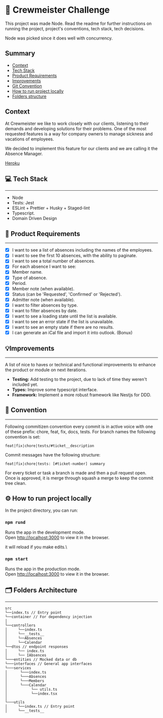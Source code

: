 # 🚀 Crewmeister Challenge

This project was made Node. Read the readme for further instructions on running the project, project's conventions, tech stack, tech decisions.

Node was picked since it does well with concurrency.

## Summary

- [Context](#Context)
- [Tech Stack](#💻-tech-stack)
- [Product Requirements](#📝-product-requirements)
- [Improvements](#💡improvements)
- [Git Convention](#💬-convention)
- [How to run project locally](#⚙️-how-to-run-project-locally)
- [Folders structure](#🗂-folders-architecture)

## Context

At Crewmeister we like to work closely with our clients, listening to their demands and developing solutions for their problems. One of the most requested features is a way for company owners to manage sickness and vacations of employees.

We decided to implement this feature for our clients and we are calling it the Absence Manager.

[Heroku](https://absences-api.herokuapp.com/)

## 💻 Tech Stack

---

- Node
- Tests: Jest
- ESLint + Prettier + Husky + Staged-lint
- Typescript.
- Domain Driven Design

## 📝 Product Requirements

---

- [x] I want to see a list of absences including the names of the employees.
- [x] I want to see the first 10 absences, with the ability to paginate.
- [x] I want to see a total number of absences.
- [x] For each absence I want to see:
- [x] Member name.
- [x] Type of absence.
- [x] Period.
- [x] Member note (when available).
- [x] Status (can be 'Requested', 'Confirmed' or 'Rejected').
- [x] Admitter note (when available).
- [x] I want to filter absences by type.
- [x] I want to filter absences by date.
- [x] I want to see a loading state until the list is available.
- [x] I want to see an error state if the list is unavailable.
- [x] I want to see an empty state if there are no results.
- [x] I can generate an iCal file and import it into outlook. (Bonux)

## 💡Improvements

---

A list of nice to haves or technical and functional improvements to enhance the product or module on next iterations.

- **Testing:** Add testing to the project, due to lack of time they weren't included yet.
- **Types:** Improve some typescript interface.
- **Framework:** Implement a more robust framework like Nestjs for DDD.

## 💬 Convention

---

Following commitizen convention every commit is in active voice with one of these prefix: chore, feat, fix, docs, tests. For branch names the following convention is set:

`feat|fix|chore|tests/#ticket__description`

Commit messages have the following structure:

`feat|fix|chore|tests: [#ticket-number] summary`

For every ticket or task a branch is made and then a pull request open. Once is approved, it is merge through squash a merge to keep the commit tree clean.

## ⚙️ How to run project locally

In the project directory, you can run:

### `npm rund`

Runs the app in the development mode.\
Open [http://localhost:3000](http://localhost:3000) to view it in the browser.

it will reload if you make edits.\

### `npm start`

Runs the app in the production mode.\
Open [http://localhost:3000](http://localhost:3000) to view it in the browser.

## 🗂 Folders Architecture

---

```
src
└──index.ts // Entry point
└──container // For dependency injection
│
└──controllers
│     └──index.ts
│     └──__tests__
│     └──Absences
│     └──Calendar
└──dtos // endpoint responses
│     └── index.ts
│     └── IAbsences
└───entities // Mocked data or db
└───interfaces // General app interfaces
└───services
│      └───index.ts
│      └───Absences
│      └───Members
│      └───Calendar
│           └── utils.ts
│           └──index.tsx
│
└───utils
│     └──index.ts // Entry point
│     └──__tests__
```
